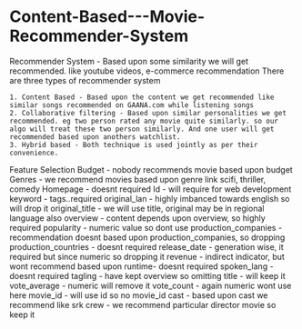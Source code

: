 # Content-Based---Movie-Recommender-System

Recommender System - Based upon some similarity we will get recommended. like youtube videos, e-commerce recommendation
There are three types of recommender system

    1. Content Based - Based upon the content we get recommended like similar songs recommended on GAANA.com while listening songs
    2. Collaborative filtering - Based upon similar personalities we get recommended. eg two person rated any movie quite similarly. so our algo will treat these two person similarly. And one user will get recommended based upon anothers watchlist.
    3. Hybrid based - Both technique is used jointly as per their convenience.
    
Feature Selection
    Budget - nobody recommends movie based upon budget
    Genres - we recommend movies based upon genre link scifi, thriller, comedy
    Homepage - doesnt required
    Id - will require for web development 
    keyword - tags..required
    original_lan - highly imbanced towards english so will drop it
    original_title - we will use title, original may be in regional language also
    overview - content depends upon overview, so highly required
    popularity - numeric value so dont use
    production_companies - recommendation doesnt based upon production_companies, so dropping
    production_countries - doesnt required
    release_date - generation wise, it required but since numeric so dropping it
    revenue - indirect indicator, but wont recommend based upon
    runtime- doesnt required
    spoken_lang - doesnt required
    tagling - have kept overview so omitting
    title - will keep it
    vote_average - numeric will remove it
    vote_count - again numeric wont use here
    movie_id - will use id so no movie_id
    cast - based upon cast we recommend like srk
    crew - we recommend particular director movie so keep it

    

